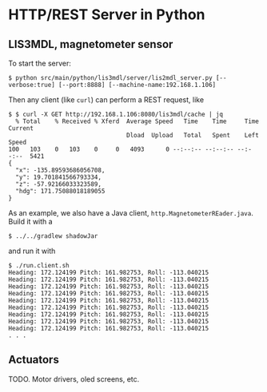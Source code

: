 # HTTP/REST Server in Python

## LIS3MDL, magnetometer sensor
To start the server:
```commandline
$ python src/main/python/lis3mdl/server/lis2mdl_server.py [--verbose:true] [--port:8888] [--machine-name:192.168.1.106]
```

Then any client (like `curl`) can perform a REST request, like
```commandline
$ $ curl -X GET http://192.168.1.106:8080/lis3mdl/cache | jq
  % Total    % Received % Xferd  Average Speed   Time    Time     Time  Current
                                 Dload  Upload   Total   Spent    Left  Speed
100   103    0   103    0     0   4093      0 --:--:-- --:--:-- --:--:--  5421
{
  "x": -135.89593686056708,
  "y": 19.701841566793334,
  "z": -57.92166033323589,
  "hdg": 171.75088018189055
}
```

As an example, we also have a Java client, `http.MagnetometerREader.java`.  
Build it with a 
```commandLine
$ ../../gradlew shadowJar
```
and run it with
```commandLine
$ ./run.client.sh
Heading: 172.124199 Pitch: 161.982753, Roll: -113.040215
Heading: 172.124199 Pitch: 161.982753, Roll: -113.040215
Heading: 172.124199 Pitch: 161.982753, Roll: -113.040215
Heading: 172.124199 Pitch: 161.982753, Roll: -113.040215
Heading: 172.124199 Pitch: 161.982753, Roll: -113.040215
Heading: 172.124199 Pitch: 161.982753, Roll: -113.040215
Heading: 172.124199 Pitch: 161.982753, Roll: -113.040215
Heading: 172.124199 Pitch: 161.982753, Roll: -113.040215
Heading: 172.124199 Pitch: 161.982753, Roll: -113.040215
. . . 
```

## Actuators
TODO. Motor drivers, oled screens, etc.
